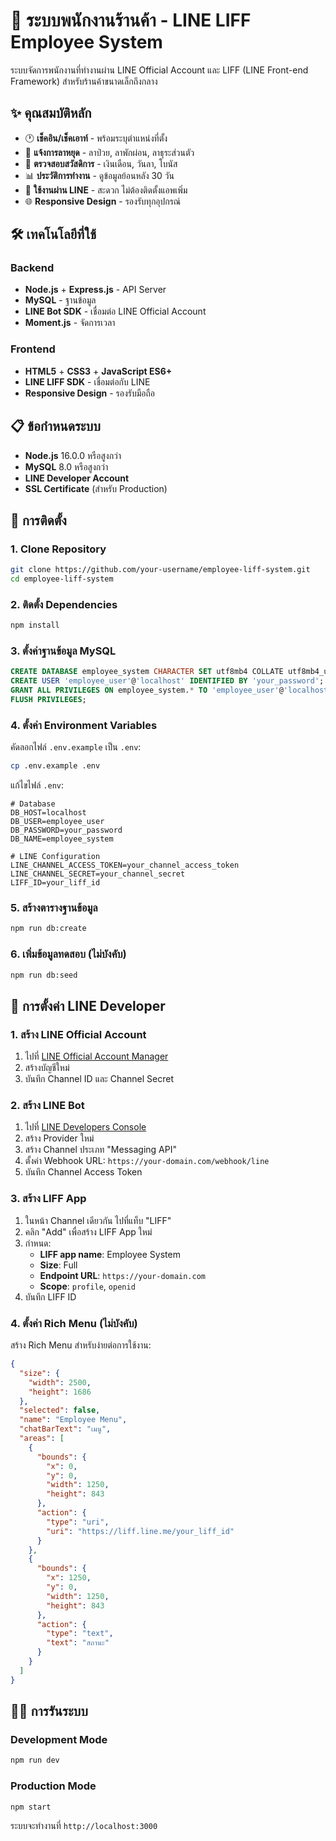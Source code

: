 # 🏢 ระบบพนักงานร้านค้า - LINE LIFF Employee System

ระบบจัดการพนักงานที่ทำงานผ่าน LINE Official Account และ LIFF (LINE Front-end Framework) สำหรับร้านค้าขนาดเล็กถึงกลาง

## ✨ คุณสมบัติหลัก

- 🕐 **เช็คอิน/เช็คเอาท์** - พร้อมระบุตำแหน่งที่ตั้ง
- 📝 **แจ้งการลาหยุด** - ลาป่วย, ลาพักผ่อน, ลาธุระส่วนตัว
- 🎁 **ตรวจสอบสวัสดิการ** - เงินเดือน, วันลา, โบนัส
- 📊 **ประวัติการทำงาน** - ดูข้อมูลย้อนหลัง 30 วัน
- 📱 **ใช้งานผ่าน LINE** - สะดวก ไม่ต้องติดตั้งแอพเพิ่ม
- 🌐 **Responsive Design** - รองรับทุกอุปกรณ์

## 🛠️ เทคโนโลยีที่ใช้

### Backend
- **Node.js** + **Express.js** - API Server
- **MySQL** - ฐานข้อมูล
- **LINE Bot SDK** - เชื่อมต่อ LINE Official Account
- **Moment.js** - จัดการเวลา

### Frontend
- **HTML5** + **CSS3** + **JavaScript ES6+**
- **LINE LIFF SDK** - เชื่อมต่อกับ LINE
- **Responsive Design** - รองรับมือถือ

## 📋 ข้อกำหนดระบบ

- **Node.js** 16.0.0 หรือสูงกว่า
- **MySQL** 8.0 หรือสูงกว่า
- **LINE Developer Account**
- **SSL Certificate** (สำหรับ Production)

## 🚀 การติดตั้ง

### 1. Clone Repository

```bash
git clone https://github.com/your-username/employee-liff-system.git
cd employee-liff-system
```

### 2. ติดตั้ง Dependencies

```bash
npm install
```

### 3. ตั้งค่าฐานข้อมูล MySQL

```sql
CREATE DATABASE employee_system CHARACTER SET utf8mb4 COLLATE utf8mb4_unicode_ci;
CREATE USER 'employee_user'@'localhost' IDENTIFIED BY 'your_password';
GRANT ALL PRIVILEGES ON employee_system.* TO 'employee_user'@'localhost';
FLUSH PRIVILEGES;
```

### 4. ตั้งค่า Environment Variables

คัดลอกไฟล์ `.env.example` เป็น `.env`:

```bash
cp .env.example .env
```

แก้ไขไฟล์ `.env`:

```env
# Database
DB_HOST=localhost
DB_USER=employee_user
DB_PASSWORD=your_password
DB_NAME=employee_system

# LINE Configuration
LINE_CHANNEL_ACCESS_TOKEN=your_channel_access_token
LINE_CHANNEL_SECRET=your_channel_secret
LIFF_ID=your_liff_id
```

### 5. สร้างตารางฐานข้อมูล

```bash
npm run db:create
```

### 6. เพิ่มข้อมูลทดสอบ (ไม่บังคับ)

```bash
npm run db:seed
```

## 🔧 การตั้งค่า LINE Developer

### 1. สร้าง LINE Official Account

1. ไปที่ [LINE Official Account Manager](https://manager.line.biz/)
2. สร้างบัญชีใหม่
3. บันทึก Channel ID และ Channel Secret

### 2. สร้าง LINE Bot

1. ไปที่ [LINE Developers Console](https://developers.line.biz/)
2. สร้าง Provider ใหม่
3. สร้าง Channel ประเภท "Messaging API"
4. ตั้งค่า Webhook URL: `https://your-domain.com/webhook/line`
5. บันทึก Channel Access Token

### 3. สร้าง LIFF App

1. ในหน้า Channel เดียวกัน ไปที่แท็บ "LIFF"
2. คลิก "Add" เพื่อสร้าง LIFF App ใหม่
3. กำหนด:
   - **LIFF app name**: Employee System
   - **Size**: Full
   - **Endpoint URL**: `https://your-domain.com`
   - **Scope**: `profile`, `openid`
4. บันทึก LIFF ID

### 4. ตั้งค่า Rich Menu (ไม่บังคับ)

สร้าง Rich Menu สำหรับง่ายต่อการใช้งาน:

```json
{
  "size": {
    "width": 2500,
    "height": 1686
  },
  "selected": false,
  "name": "Employee Menu",
  "chatBarText": "เมนู",
  "areas": [
    {
      "bounds": {
        "x": 0,
        "y": 0,
        "width": 1250,
        "height": 843
      },
      "action": {
        "type": "uri",
        "uri": "https://liff.line.me/your_liff_id"
      }
    },
    {
      "bounds": {
        "x": 1250,
        "y": 0,
        "width": 1250,
        "height": 843
      },
      "action": {
        "type": "text",
        "text": "สถานะ"
      }
    }
  ]
}
```

## 🏃‍♂️ การรันระบบ

### Development Mode

```bash
npm run dev
```

### Production Mode

```bash
npm start
```

ระบบจะทำงานที่ `http://localhost:3000`

